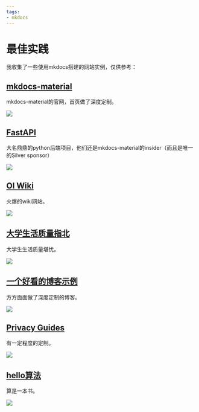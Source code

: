 ```yaml
---
tags:
- mkdocs
---
```


# 最佳实践

我收集了一些使用mkdocs搭建的网站实例，仅供参考：

## [mkdocs-material](https://squidfunk.github.io/mkdocs-material/)
mkdocs-material的官网，首页做了深度定制。

[![](https://gh-card.dev/repos/squidfunk/mkdocs-material.svg?fullname=)](https://github.com/squidfunk/mkdocs-material)

## [FastAPI](https://fastapi.tiangolo.com/)
大名鼎鼎的python后端项目，他们还是mkdocs-material的insider（而且是唯一的Silver sponsor）

[![](https://gh-card.dev/repos/tiangolo/fastapi.svg?fullname=)](https://github.com/tiangolo/fastapi)

## [OI Wiki](https://oi.wiki/)
火爆的wiki网站。

[![](https://gh-card.dev/repos/OI-wiki/OI-wiki.svg?fullname=)](https://github.com/OI-wiki/OI-wiki)

## [大学生活质量指北](https://colleges.chat/)
大学生生活质量堪忧。

[![](https://gh-card.dev/repos/CollegesChat/university-information.svg?fullname=)](https://github.com/CollegesChat/university-information/)

## [一个好看的博客示例](https://www.codeinsideout.com/)
方方面面做了深度定制的博客。

[![](https://gh-card.dev/repos/vuquangtrong/mkdocs-material-blog.svg?fullname=)](https://github.com/vuquangtrong/mkdocs-material-blog/)

## [Privacy Guides](https://www.privacyguides.org/)
有一定程度的定制。

[![](https://gh-card.dev/repos/privacyguides/privacyguides.org.svg?fullname=)](https://github.com/privacyguides/privacyguides.org)

## [hello算法](https://www.hello-algo.com/)
算是一本书。

[![](https://gh-card.dev/repos/krahets/hello-algo.svg?fullname=)](https://github.com/krahets/hello-algo)
